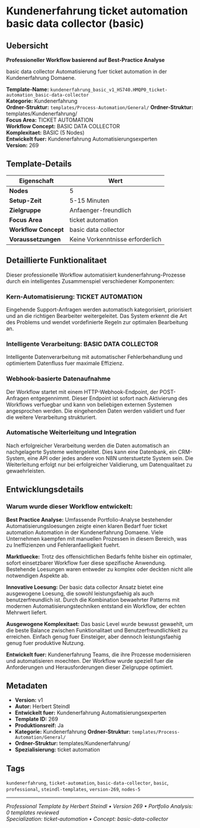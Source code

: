 # Kundenerfahrung ticket automation basic data collector (basic)

## Uebersicht

**Professioneller Workflow basierend auf Best-Practice Analyse**

basic data collector Automatisierung fuer ticket automation in der Kundenerfahrung Domaene.

**Template-Name:** `kundenerfahrung_basic_v1_HS740.HMQP0_ticket-automation_basic-data-collector`  
**Kategorie:** Kundenerfahrung  
**Ordner-Struktur:** `templates/Process-Automation/General/`
**Ordner-Struktur:** templates/Kundenerfahrung/  
**Focus Area:** TICKET AUTOMATION  
**Workflow Concept:** BASIC DATA COLLECTOR  
**Komplexitaet:** BASIC (5 Nodes)  
**Entwickelt fuer:** Kundenerfahrung Automatisierungsexperten  
**Version:** 269

## Template-Details

| **Eigenschaft** | **Wert** |
|------------------|----------|
| **Nodes** | 5 |
| **Setup-Zeit** | 5-15 Minuten |
| **Zielgruppe** | Anfaenger-freundlich |
| **Focus Area** | ticket automation |
| **Workflow Concept** | basic data collector |
| **Voraussetzungen** | Keine Vorkenntnisse erforderlich |

## Detaillierte Funktionalitaet

Dieser professionelle Workflow automatisiert kundenerfahrung-Prozesse durch ein intelligentes Zusammenspiel verschiedener Komponenten:

### Kern-Automatisierung: TICKET AUTOMATION
Eingehende Support-Anfragen werden automatisch kategorisiert, priorisiert und an die richtigen Bearbeiter weitergeleitet. Das System erkennt die Art des Problems und wendet vordefinierte Regeln zur optimalen Bearbeitung an.

### Intelligente Verarbeitung: BASIC DATA COLLECTOR
Intelligente Datenverarbeitung mit automatischer Fehlerbehandlung und optimiertem Datenfluss fuer maximale Effizienz.

### Webhook-basierte Datenaufnahme
Der Workflow startet mit einem HTTP-Webhook-Endpoint, der POST-Anfragen entgegennimmt. Dieser Endpoint ist sofort nach Aktivierung des Workflows verfuegbar und kann von beliebigen externen Systemen angesprochen werden. Die eingehenden Daten werden validiert und fuer die weitere Verarbeitung strukturiert.

### Automatische Weiterleitung und Integration
Nach erfolgreicher Verarbeitung werden die Daten automatisch an nachgelagerte Systeme weitergeleitet. Dies kann eine Datenbank, ein CRM-System, eine API oder jedes andere von N8N unterstuetzte System sein. Die Weiterleitung erfolgt nur bei erfolgreicher Validierung, um Datenqualitaet zu gewaehrleisten.





## Entwicklungsdetails

### Warum wurde dieser Workflow entwickelt:

**Best Practice Analyse:** Umfassende Portfolio-Analyse bestehender Automatisierungsloesungen zeigte einen klaren Bedarf fuer ticket automation Automation in der Kundenerfahrung Domaene. Viele Unternehmen kaempfen mit manuellen Prozessen in diesem Bereich, was zu Ineffizienzen und Fehleranfaelligkeit fuehrt.

**Marktluecke:** Trotz des offensichtlichen Bedarfs fehlte bisher ein optimaler, sofort einsetzbarer Workflow fuer diese spezifische Anwendung. Bestehende Loesungen waren entweder zu komplex oder deckten nicht alle notwendigen Aspekte ab.

**Innovative Loesung:** Der basic data collector Ansatz bietet eine ausgewogene Loesung, die sowohl leistungsfaehig als auch benutzerfreundlich ist. Durch die Kombination bewaehrter Patterns mit modernen Automatisierungstechniken entstand ein Workflow, der echten Mehrwert liefert.

**Ausgewogene Komplexitaet:** Das basic Level wurde bewusst gewaehlt, um die beste Balance zwischen Funktionalitaet und Benutzerfreundlichkeit zu erreichen. Einfach genug fuer Einsteiger, aber dennoch leistungsfaehig genug fuer produktive Nutzung.

**Entwickelt fuer:** Kundenerfahrung Teams, die ihre Prozesse modernisieren und automatisieren moechten. Der Workflow wurde speziell fuer die Anforderungen und Herausforderungen dieser Zielgruppe optimiert.

## Metadaten

- **Version:** v1
- **Autor:** Herbert Steindl
- **Entwickelt fuer:** Kundenerfahrung Automatisierungsexperten
- **Template ID:** 269
- **Produktionsreif:** Ja
- **Kategorie:** Kundenerfahrung
**Ordner-Struktur:** `templates/Process-Automation/General/`
- **Ordner-Struktur:** templates/Kundenerfahrung/
- **Spezialisierung:** ticket automation

## Tags

`kundenerfahrung`, `ticket-automation`, `basic-data-collector`, `basic`, `professional`, `steindl-templates`, `version-269`, `nodes-5`

---

*Professional Template by Herbert Steindl • Version 269 • Portfolio Analysis: 0 templates reviewed*  
*Specialization: ticket-automation • Concept: basic-data-collector*